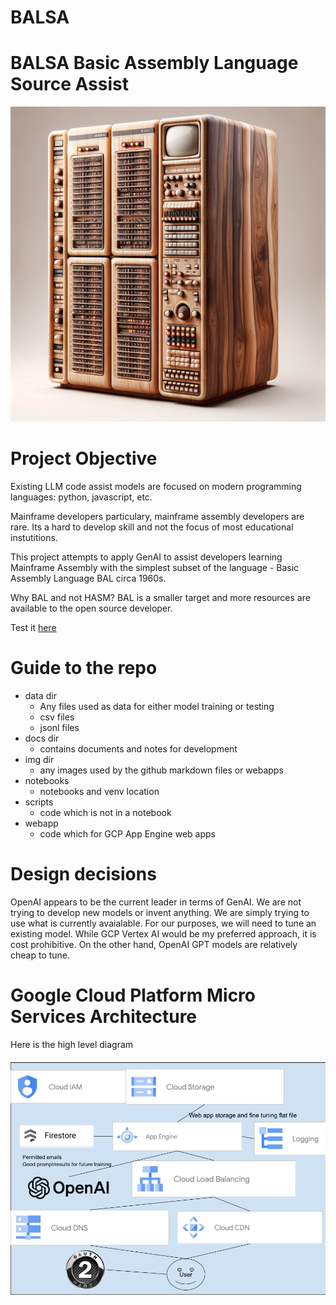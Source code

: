 # BALSA

# BALSA Basic Assembly Language Source Assist



![project img](img/DALLE_Balsa.png)

# Project Objective

Existing LLM code assist models are focused on modern programming languages: python, javascript, etc.

Mainframe developers particulary, mainframe assembly developers are rare.  Its a hard to develop skill and 
not the focus of most educational instutitions.

This project attempts to apply GenAI to assist developers learning Mainframe Assembly with the simplest
subset of the language - Basic Assembly Language BAL circa 1960s.

Why BAL and not HASM?  BAL is a smaller target and more resources are available to the open source developer.

Test it [here](https://balsa.rtp-gcp.org)


# Guide to the repo

* data dir
    - Any files used as data for either model training or testing 
    - csv files
    - jsonl files 
* docs dir
    - contains documents and notes for development
* img dir
    - any images used by the github markdown files or webapps
* notebooks
    - notebooks and venv location
* scripts
    - code which is not in a notebook
* webapp
    - code which for GCP App Engine web apps

# Design decisions

OpenAI appears to be the current leader in terms of GenAI.  We are not trying to develop new models or invent anything.  We
are simply trying to use what is currently avaialable.  For our purposes, we will need to tune an existing model.  While
GCP Vertex AI would be my preferred approach, it is cost prohibitive.  On the other hand, OpenAI GPT models are relatively 
cheap to tune.

# Google Cloud Platform Micro Services Architecture

Here is the high level diagram

![microservice architecture img](img/BALSA_Microarchitecture.png)
